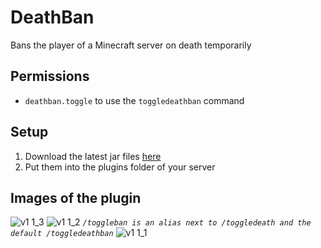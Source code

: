 # DeathBan

Bans the player of a Minecraft server on death temporarily

## Permissions

- `deathban.toggle` to use the `toggledeathban` command

## Setup

1. Download the latest jar files [here](https://github.com/ItsLeMax/MobileCrafting/releases/latest)
2. Put them into the plugins folder of your server

## Images of the plugin

![v1 1_3](https://github.com/ItsLeMax/DeathBan/assets/80857459/12995206-7db0-4e0a-9d4b-9e452c3e4425)
![v1 1_2](https://github.com/ItsLeMax/DeathBan/assets/80857459/85f90cb6-d877-43e0-9537-e71fc5fd913b)
*`/toggleban is an alias next to /toggledeath and the default /toggledeathban`*
![v1 1_1](https://github.com/ItsLeMax/DeathBan/assets/80857459/9b3c4bd1-3fe9-4c0c-bf12-1a8ba64f9576)